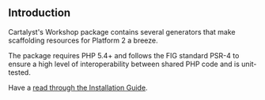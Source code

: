 ## Introduction

Cartalyst's Workshop package contains several generators that make scaffolding resources for Platform 2 a breeze.

The package requires PHP 5.4+ and follows the FIG standard PSR-4 to ensure a high level of interoperability between shared PHP code and is unit-tested.

Have a [read through the Installation Guide](#installation).
